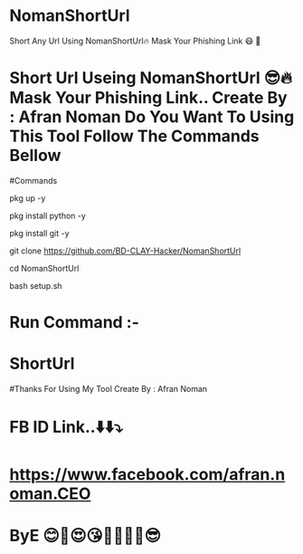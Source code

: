 # NomanShortUrl
Short Any Url Using NomanShortUrl🔥 Mask Your Phishing Link 😷 🥳

# Short Url Useing NomanShortUrl 😎🔥 Mask Your Phishing Link.. Create By : Afran Noman Do You Want To Using This Tool Follow The Commands Bellow

#Commands

 pkg up -y


 pkg install python -y


 pkg install git -y


 git clone https://github.com/BD-CLAY-Hacker/NomanShortUrl


 cd NomanShortUrl


 bash setup.sh


 # Run Command :-

 # ShortUrl

 #Thanks For Using My Tool Create By : Afran Noman 
# FB ID Link..⬇️⬇️⤵️
# https://www.facebook.com/afran.noman.CEO


# ByE 😊🥰😍😘🤩🔥🔥🔥😎
